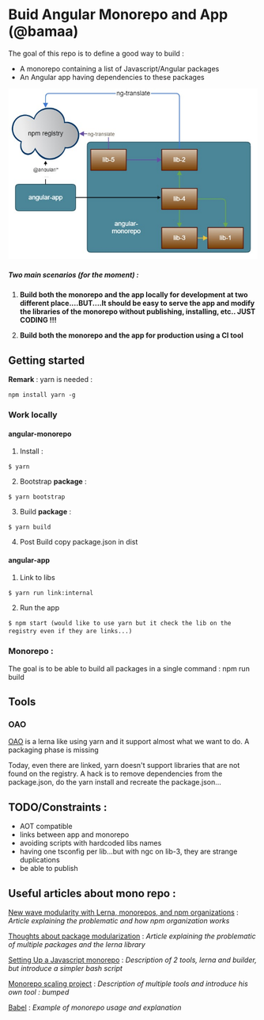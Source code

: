 # Buid Angular Monorepo and App (@bamaa)

The goal of this repo is to define a good way to build :
* A monorepo containing a list of Javascript/Angular packages
* An Angular app having dependencies to these packages

![dependencies](https://raw.githubusercontent.com/jogelin/build-angular-monorepo-and-app/master/doc/dependencies.jpg)

##### Two main scenarios (for the moment) :
1. **Build both the monorepo and the app locally for development at two different place....BUT....It should be easy to serve the app and modify the libraries of the monorepo without publishing, installing, etc.. JUST CODING !!!**

2. **Build both the monorepo and the app for production using a CI tool**

## Getting started
**Remark** : yarn is needed :
```
npm install yarn -g
```

### Work locally
#### angular-monorepo
1. Install :
```
$ yarn
```
2. Bootstrap **package** :
```
$ yarn bootstrap
```
3. Build **package** :
```
$ yarn build
```
4. Post Build copy package.json in dist

#### angular-app
1. Link to libs
```
$ yarn run link:internal
```
2. Run the app
```
$ npm start (would like to use yarn but it check the lib on the registry even if they are links...)
```

### Monorepo :
The goal is to be able to build all packages in a single command : npm run build

## Tools

### OAO
[OAO](https://github.com/guigrpa/oao) is a lerna like using yarn and it support almost what we want to do. A packaging phase is missing

Today, even there are linked, yarn doesn't support libraries that are not found on the registry. A hack is to remove dependencies from the package.json, do the yarn install and recreate the package.json...

## TODO/Constraints :
* AOT compatible
* links between app and monorepo
* avoiding scripts with hardcoded libs names
* having one tsconfig per lib...but with ngc on lib-3, they are strange duplications
* be able to publish

## Useful articles about mono repo :

[New wave modularity with Lerna, monorepos, and npm organizations](http://www.macwright.org/2016/07/08/lerna-npm-organizations-new-wave-modularity.html)
: *Article explaining the problematic and how npm organization works*

[Thoughts about package modularization](https://medium.com/@jonathanewerner/thoughts-about-package-modularization-d9631f7a41f1#.y0csdtrwv)
: *Article explaining the problematic of multiple packages and the lerna library*

[Setting Up a Javascript monorepo](http://staltz.com/setting-up-a-javascript-monorepo.html)
: *Description of 2 tools, lerna and builder, but introduce a simpler bash script*

[Monorepo scaling project](https://kikobeats.com/monorepo/)
: *Description of multiple tools and introduce his own tool : bumped*

[Babel](https://github.com/babel/babel)
: *Example of monorepo usage and explanation*
